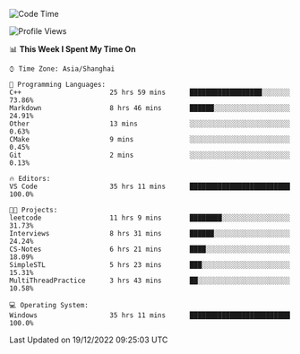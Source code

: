 <!--START_SECTION:waka-->
![Code Time](http://img.shields.io/badge/Code%20Time-486%20hrs%2021%20mins-blue)

![Profile Views](http://img.shields.io/badge/Profile%20Views-5-blue)

📊 **This Week I Spent My Time On** 

```text
⌚︎ Time Zone: Asia/Shanghai

💬 Programming Languages: 
C++                      25 hrs 59 mins      ██████████████████░░░░░░░   73.86% 
Markdown                 8 hrs 46 mins       ██████░░░░░░░░░░░░░░░░░░░   24.91% 
Other                    13 mins             ░░░░░░░░░░░░░░░░░░░░░░░░░   0.63% 
CMake                    9 mins              ░░░░░░░░░░░░░░░░░░░░░░░░░   0.45% 
Git                      2 mins              ░░░░░░░░░░░░░░░░░░░░░░░░░   0.13%

🔥 Editors: 
VS Code                  35 hrs 11 mins      █████████████████████████   100.0%

🐱‍💻 Projects: 
leetcode                 11 hrs 9 mins       ████████░░░░░░░░░░░░░░░░░   31.73% 
Interviews               8 hrs 31 mins       ██████░░░░░░░░░░░░░░░░░░░   24.24% 
CS-Notes                 6 hrs 21 mins       ████░░░░░░░░░░░░░░░░░░░░░   18.09% 
SimpleSTL                5 hrs 23 mins       ███░░░░░░░░░░░░░░░░░░░░░░   15.31% 
MultiThreadPractice      3 hrs 43 mins       ██░░░░░░░░░░░░░░░░░░░░░░░   10.58%

💻 Operating System: 
Windows                  35 hrs 11 mins      █████████████████████████   100.0%

```


 Last Updated on 19/12/2022 09:25:03 UTC
<!--END_SECTION:waka-->